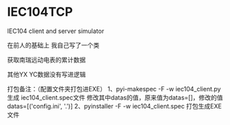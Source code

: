 # IEC104TCP
IEC104 client and server simulator

在前人的基础上  我自己写了一个类

获取南瑞远动电表的累计数据

其他YX YC数据没有写进逻辑


打包备注：（配置文件夹打包进EXE）
1、pyi-makespec -F -w iec104_client.py
     生成 iec104_client.spec文件
     修改其中datas的值，原来值为datas=[]，修改的值datas=[('config.ini', '.')]
2、pyinstaller -F -w iec104_client.spec
     打包生成EXE文件
